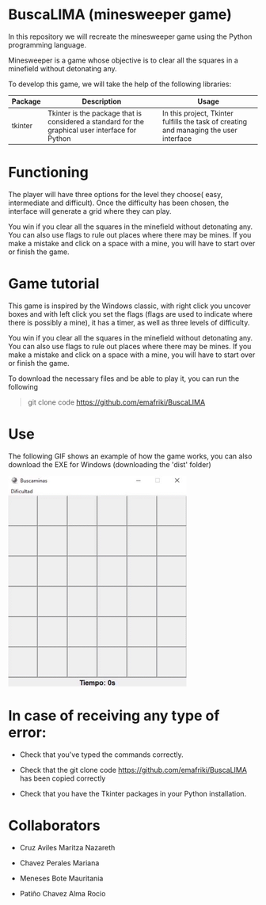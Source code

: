# BuscaLIMA (minesweeper game)
In this repository we will recreate the minesweeper game using the Python programming language. 

Minesweeper is a game whose objective is to clear all the squares in a minefield without detonating any.

To develop this game, we will take the help of the following libraries:

|Package |Description            |Usage                  |
|--------|--------------------------------------------------------------------------------------------------|---------------------------------------------------|
|tkinter |Tkinter is the package that is considered a standard for the graphical user interface for Python     |In this project, Tkinter fulfills the task of creating and managing the user interface|      


# Functioning
The player will have three options for the level they choose( easy, intermediate and difficult). Once the difficulty has been chosen, the interface will generate a grid where they can play.

You win if you clear all the squares in the minefield without detonating any. You can also use flags to rule out places where there may be mines. If you make a mistake and click on a space with a mine, you will have to start over or finish the game.
 

# Game tutorial
This game is inspired by the Windows classic, with right click you uncover boxes and with left click you set the flags (flags are used to indicate where there is possibly a mine), it has a timer, as well as three levels of difficulty. 

You win if you clear all the squares in the minefield without detonating any. You can also use flags to rule out places where there may be mines. If you make a mistake and click on a space with a mine, you will have to start over or finish the game.

To download the necessary files and be able to play it, you can run the following

>git clone code https://github.com/emafriki/BuscaLIMA

# Use 
The following GIF shows an example of how the game works, you can also download the EXE for Windows (downloading the 'dist' folder)


![BuscaLIMA](./buscaminas_Muestra.gif)


# In case of receiving any type of error:
* Check that you've typed the commands correctly. 


* Check that the git clone code https://github.com/emafriki/BuscaLIMA has been copied correctly

  
* Check that you have the Tkinter packages in your Python installation.


# Collaborators

* Cruz Aviles Maritza Nazareth

* Chavez Perales Mariana 

* Meneses Bote Mauritania

* Patiño Chavez Alma Rocio 
